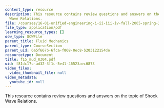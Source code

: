```yaml
---
content_type: resource
description: This resource contains review questions and answers on the topic of Shock
  Wave Relations.
file: /courses/16-01-unified-engineering-i-ii-iii-iv-fall-2005-spring-2006/f81dc17cad323f1c5e4146523aec6873_f15_mud_0304.pdf
file_type: application/pdf
learning_resource_types: []
ocw_type: OCWFile
parent_title: Fluid Mechanics
parent_type: CourseSection
parent_uid: 6a5f667b-6fca-f068-0ec8-b203122154de
resourcetype: Document
title: f15_mud_0304.pdf
uid: f81dc17c-ad32-3f1c-5e41-46523aec6873
video_files:
  video_thumbnail_file: null
video_metadata:
  youtube_id: null
---
```

This resource contains review questions and answers on the topic of Shock Wave Relations.